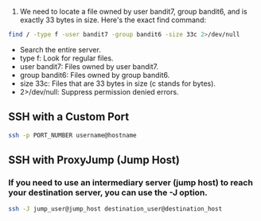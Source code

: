 1. We need to locate a file owned by user bandit7, group bandit6, and is exactly 33 bytes in size. Here's the exact find command:

```bash
find / -type f -user bandit7 -group bandit6 -size 33c 2>/dev/null
```

 - Search the entire server.
 - type f: Look for regular files.
 - user bandit7: Files owned by user bandit7.
 - group bandit6: Files owned by group bandit6.
 - size 33c: Files that are 33 bytes in size (c stands for bytes).
 - 2>/dev/null: Suppress permission denied errors.


## SSH with a Custom Port

```bash
ssh -p PORT_NUMBER username@hostname
```
##  SSH with ProxyJump (Jump Host)

### If you need to use an intermediary server (jump host) to reach your destination server, you can use the -J option.

```bash
ssh -J jump_user@jump_host destination_user@destination_host
```